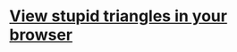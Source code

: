 # [View stupid triangles in your browser](https://pew-pew.github.io/mipt-cg/transparent-triangles/main.html)
